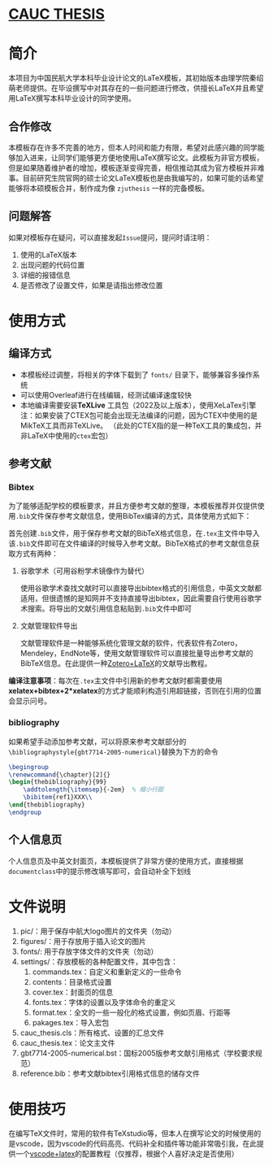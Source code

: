 # [CAUC THESIS](https://github.com/dengjon/cauc-thesis)

# 简介

本项目为中国民航大学本科毕业设计论文的LaTeX模板，其初始版本由理学院秦绍萌老师提供。在毕设撰写中对其存在的一些问题进行修改，供擅长LaTeX并且希望用LaTeX撰写本科毕业设计的同学使用。

## 合作修改

本模板存在许多不完善的地方，但本人时间和能力有限，希望对此感兴趣的同学能够加入进来，让同学们能够更方便地使用LaTeX撰写论文。此模板为非官方模板，但是如果随着维护者的增加，模板逐渐变得完善，相信推动其成为官方模板并非难事。目前研究生院官网的硕士论文LaTeX模板也是由我编写的，如果可能的话希望能够将本硕模板合并，制作成为像 `zjuthesis` 一样的完备模板。

## 问题解答

如果对模板存在疑问，可以直接发起`Issue`提问，提问时请注明：

1. 使用的LaTeX版本
2. 出现问题的代码位置
3. 详细的报错信息
4. 是否修改了设置文件，如果是请指出修改位置

# 使用方式

## 编译方式

- 本模板经过调整，将相关的字体下载到了 `fonts/` 目录下，能够兼容多操作系统
- 可以使用Overleaf进行在线编辑，经测试编译速度较快
- 本地编译需要安装**TeXLive** 工具包（2022及以上版本），使用XeLaTex引擎
  注：如果安装了CTEX包可能会出现无法编译的问题，因为CTEX中使用的是MikTeX工具而非TeXLive。
  （此处的CTEX指的是一种TeX工具的集成包，并非LaTeX中使用的`ctex`宏包）

## 参考文献

### Bibtex

为了能够适配学校的模板要求，并且方便参考文献的整理，本模板推荐并仅提供使用`.bib`文件保存参考文献信息，使用BibTex编译的方式，具体使用方式如下：

首先创建`.bib`文件，用于保存参考文献的BibTeX格式信息，在`.tex`主文件中导入该`.bib`文件即可在文件编译的时候导入参考文献。BibTeX格式的参考文献信息获取方式有两种：

1. 谷歌学术（可用谷粉学术镜像作为替代）

   使用谷歌学术查找文献时可以直接导出bibtex格式的引用信息，中英文文献都适用，但很遗憾的是知网并不支持直接导出bibtex，因此需要自行使用谷歌学术搜索。将导出的文献引用信息粘贴到`.bib`文件中即可

2. 文献管理软件导出

   文献管理软件是一种能够系统化管理文献的软件，代表软件有Zotero，Mendeley，EndNote等，使用文献管理软件可以直接批量导出参考文献的BibTeX信息。在此提供一种[Zotero+LaTeX](https://www.bilibili.com/video/BV1K7411p75F?spm_id_from=333.999.0.0)的文献导出教程。

**编译注意事项**：每次在`.tex`主文件中引用新的参考文献时都需要使用**xelatex+bibtex+2*xelatex**的方式才能顺利构造引用超链接，否则在引用的位置会显示问号。

### bibliography

如果希望手动添加参考文献，可以将原来参考文献部分的`\bibliographystyle{gbt7714-2005-numerical}`替换为下方的命令

```tex
\begingroup
\renewcommand{\chapter}[2]{}
\begin{thebibliography}{99}
    \addtolength{\itemsep}{-2em}  % 缩小行距
    \bibitem{ref1}XXX\\
\end{thebibliography}
\endgroup
```

## 个人信息页

个人信息页及中英文封面页，本模板提供了非常方便的使用方式，直接根据`documentclass`中的提示修改填写即可，会自动补全下划线

# 文件说明

1. pic/：用于保存中航大logo图片的文件夹（勿动）
2. figures/：用于存放用于插入论文的图片
3. fonts/: 用于存放字体文件的文件夹（勿动）
4. settings/：存放模板的各种配置文件，其中包含：
   1. commands.tex：自定义和重新定义的一些命令
   2. contents：目录格式设置
   3. cover.tex：封面页的信息
   4. fonts.tex：字体的设置以及字体命令的重定义
   5. format.tex：全文的一些一般化的格式设置，例如页眉、行距等
   6. pakages.tex：导入宏包
5. cauc_thesis.cls：所有格式、设置的汇总文件
6. cauc_thesis.tex：论文主文件
7. gbt7714-2005-numerical.bst：国标2005版参考文献引用格式（学校要求规范）
8. reference.bib：参考文献bibtex引用格式信息的储存文件

# 使用技巧

在编写TeX文件时，常用的软件有TeXstudio等，但本人在撰写论文的时候使用的是vscode，因为vscode的代码高亮、代码补全和插件等功能非常吸引我，在此提供一个[vscode+latex](https://zhuanlan.zhihu.com/p/166523064)的配置教程（仅推荐，根据个人喜好决定是否使用）